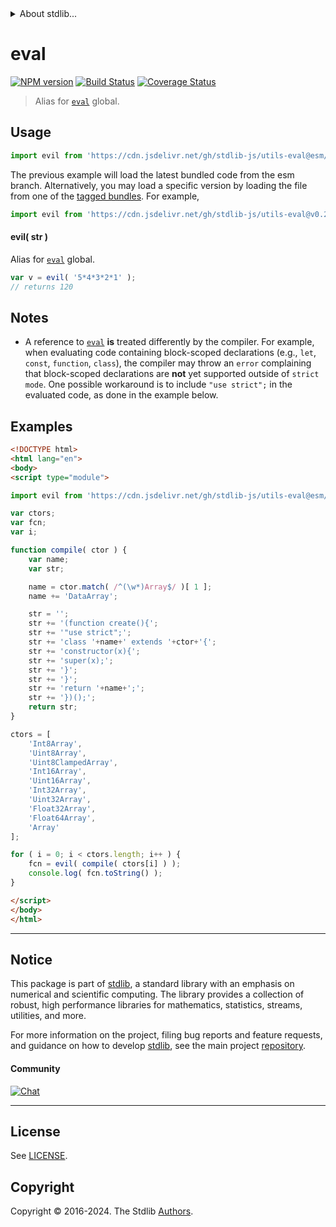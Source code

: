 <!--

@license Apache-2.0

Copyright (c) 2018 The Stdlib Authors.

Licensed under the Apache License, Version 2.0 (the "License");
you may not use this file except in compliance with the License.
You may obtain a copy of the License at

   http://www.apache.org/licenses/LICENSE-2.0

Unless required by applicable law or agreed to in writing, software
distributed under the License is distributed on an "AS IS" BASIS,
WITHOUT WARRANTIES OR CONDITIONS OF ANY KIND, either express or implied.
See the License for the specific language governing permissions and
limitations under the License.

-->


<details>
  <summary>
    About stdlib...
  </summary>
  <p>We believe in a future in which the web is a preferred environment for numerical computation. To help realize this future, we've built stdlib. stdlib is a standard library, with an emphasis on numerical and scientific computation, written in JavaScript (and C) for execution in browsers and in Node.js.</p>
  <p>The library is fully decomposable, being architected in such a way that you can swap out and mix and match APIs and functionality to cater to your exact preferences and use cases.</p>
  <p>When you use stdlib, you can be absolutely certain that you are using the most thorough, rigorous, well-written, studied, documented, tested, measured, and high-quality code out there.</p>
  <p>To join us in bringing numerical computing to the web, get started by checking us out on <a href="https://github.com/stdlib-js/stdlib">GitHub</a>, and please consider <a href="https://opencollective.com/stdlib">financially supporting stdlib</a>. We greatly appreciate your continued support!</p>
</details>

# eval

[![NPM version][npm-image]][npm-url] [![Build Status][test-image]][test-url] [![Coverage Status][coverage-image]][coverage-url] <!-- [![dependencies][dependencies-image]][dependencies-url] -->

> Alias for [`eval`][mdn-eval] global.



<section class="usage">

## Usage

```javascript
import evil from 'https://cdn.jsdelivr.net/gh/stdlib-js/utils-eval@esm/index.mjs';
```
The previous example will load the latest bundled code from the esm branch. Alternatively, you may load a specific version by loading the file from one of the [tagged bundles](https://github.com/stdlib-js/utils-eval/tags). For example,

```javascript
import evil from 'https://cdn.jsdelivr.net/gh/stdlib-js/utils-eval@v0.2.2-esm/index.mjs';
```

#### evil( str )

Alias for [`eval`][mdn-eval] global.

```javascript
var v = evil( '5*4*3*2*1' );
// returns 120
```

</section>

<!-- /.usage -->

<section class="notes">

## Notes

-   A reference to [`eval`][mdn-eval] **is** treated differently by the compiler. For example, when evaluating code containing block-scoped declarations (e.g., `let`, `const`, `function`, `class`), the compiler may throw an `error` complaining that block-scoped declarations are **not** yet supported outside of `strict mode`. One possible workaround is to include `"use strict";` in the evaluated code, as done in the example below.

</section>

<!-- /.notes -->

<section class="examples">

## Examples

<!-- eslint no-undef: "error" -->

```html
<!DOCTYPE html>
<html lang="en">
<body>
<script type="module">

import evil from 'https://cdn.jsdelivr.net/gh/stdlib-js/utils-eval@esm/index.mjs';

var ctors;
var fcn;
var i;

function compile( ctor ) {
    var name;
    var str;

    name = ctor.match( /^(\w*)Array$/ )[ 1 ];
    name += 'DataArray';

    str = '';
    str += '(function create(){';
    str += '"use strict";';
    str += 'class '+name+' extends '+ctor+'{';
    str += 'constructor(x){';
    str += 'super(x);';
    str += '}';
    str += '}';
    str += 'return '+name+';';
    str += '})();';
    return str;
}

ctors = [
    'Int8Array',
    'Uint8Array',
    'Uint8ClampedArray',
    'Int16Array',
    'Uint16Array',
    'Int32Array',
    'Uint32Array',
    'Float32Array',
    'Float64Array',
    'Array'
];

for ( i = 0; i < ctors.length; i++ ) {
    fcn = evil( compile( ctors[i] ) );
    console.log( fcn.toString() );
}

</script>
</body>
</html>
```

</section>

<!-- /.examples -->



<!-- Section for related `stdlib` packages. Do not manually edit this section, as it is automatically populated. -->

<section class="related">

</section>

<!-- /.related -->

<!-- Section for all links. Make sure to keep an empty line after the `section` element and another before the `/section` close. -->


<section class="main-repo" >

* * *

## Notice

This package is part of [stdlib][stdlib], a standard library with an emphasis on numerical and scientific computing. The library provides a collection of robust, high performance libraries for mathematics, statistics, streams, utilities, and more.

For more information on the project, filing bug reports and feature requests, and guidance on how to develop [stdlib][stdlib], see the main project [repository][stdlib].

#### Community

[![Chat][chat-image]][chat-url]

---

## License

See [LICENSE][stdlib-license].


## Copyright

Copyright &copy; 2016-2024. The Stdlib [Authors][stdlib-authors].

</section>

<!-- /.stdlib -->

<!-- Section for all links. Make sure to keep an empty line after the `section` element and another before the `/section` close. -->

<section class="links">

[npm-image]: http://img.shields.io/npm/v/@stdlib/utils-eval.svg
[npm-url]: https://npmjs.org/package/@stdlib/utils-eval

[test-image]: https://github.com/stdlib-js/utils-eval/actions/workflows/test.yml/badge.svg?branch=v0.2.2
[test-url]: https://github.com/stdlib-js/utils-eval/actions/workflows/test.yml?query=branch:v0.2.2

[coverage-image]: https://img.shields.io/codecov/c/github/stdlib-js/utils-eval/main.svg
[coverage-url]: https://codecov.io/github/stdlib-js/utils-eval?branch=main

<!--

[dependencies-image]: https://img.shields.io/david/stdlib-js/utils-eval.svg
[dependencies-url]: https://david-dm.org/stdlib-js/utils-eval/main

-->

[chat-image]: https://img.shields.io/gitter/room/stdlib-js/stdlib.svg
[chat-url]: https://app.gitter.im/#/room/#stdlib-js_stdlib:gitter.im

[stdlib]: https://github.com/stdlib-js/stdlib

[stdlib-authors]: https://github.com/stdlib-js/stdlib/graphs/contributors

[cli-section]: https://github.com/stdlib-js/utils-eval#cli
[cli-url]: https://github.com/stdlib-js/utils-eval/tree/cli
[@stdlib/utils-eval]: https://github.com/stdlib-js/utils-eval/tree/main

[umd]: https://github.com/umdjs/umd
[es-module]: https://developer.mozilla.org/en-US/docs/Web/JavaScript/Guide/Modules

[deno-url]: https://github.com/stdlib-js/utils-eval/tree/deno
[deno-readme]: https://github.com/stdlib-js/utils-eval/blob/deno/README.md
[umd-url]: https://github.com/stdlib-js/utils-eval/tree/umd
[umd-readme]: https://github.com/stdlib-js/utils-eval/blob/umd/README.md
[esm-url]: https://github.com/stdlib-js/utils-eval/tree/esm
[esm-readme]: https://github.com/stdlib-js/utils-eval/blob/esm/README.md
[branches-url]: https://github.com/stdlib-js/utils-eval/blob/main/branches.md

[stdlib-license]: https://raw.githubusercontent.com/stdlib-js/utils-eval/main/LICENSE

[mdn-eval]: https://developer.mozilla.org/en-US/docs/Web/JavaScript/Reference/Global_Objects/eval

</section>

<!-- /.links -->
